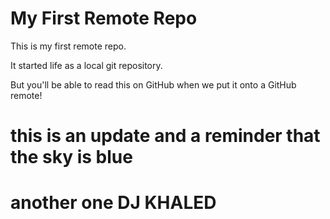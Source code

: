 # My First Remote Repo

This is my first remote repo.

It started life as a local git repository.

But you'll be able to read this on GitHub when we put it onto a GitHub remote!

# this is an update and a reminder that the sky is blue

# another one DJ KHALED
